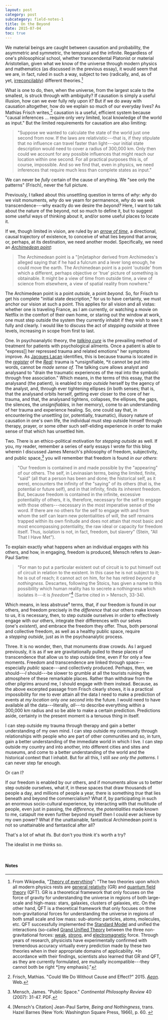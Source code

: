 ```yaml
---
layout: post
category: post
subcategory: field-notes-1
title: On the Beyond
date: 2015-07-04
toc: true
---
```


We material beings are caught between causation and probability, the asymmetric and symmetric, the temporal and the infinite. Regardless of one's philosophical school, whether transcendental Platonist or material Aristotelian, given what we know of the universe through modern physics and mathematics (as discussed in the previous essay), it would seem that we are, in fact, ruled in such a way, subject to two (radically, and, as of
yet, [irreconcilably](https://en.wikipedia.org/wiki/Theory_of_everything)) different theories.[^1]

What is one to do, then, when the universe, from the largest scale to the smallest, is struck through with ambiguity? If causation is simply a useful illusion, how can we ever fully rely upon it? But if we do away with causation altogether, how do we explain so much of our everyday lives? As Mathias Frisch writes,[^2] causation is a useful, efficient system because "causal inferences ... require only very limited, local knowledge of the world as input." But the limited requirements for causation are also limiting:

> "Suppose we wanted to calculate the state of the world just one second from now. If the laws are relativistic---that is, if they stipulate that no influence can travel faster than light---our initial state description would need to cover a radius of 300,000 km. Only then could we account for any possible influences that might reach our location within one second. For all practical purposes this is, of course, impossible. And so we find that, even in physics, we need inferences that require much less than complete states as input."

We can never be *fully* certain of the cause of anything. We "see only the patterns" (Frisch), never the full picture.

Previously, I talked about this unsettling question in terms of *why*: *why* do we visit monuments, *why* do we yearn for permanence, *why* do we seek transcendence---why exactly do we desire the *beyond?* Here, I want to talk about the nature of the beyond, not so much to define it, but to suggest some useful ways of thinking about it, and/or some useful places to locate it.

If we, though limited in vision, are ruled by an [*arrow of time*](https://en.wikipedia.org/wiki/Arrow_of_time), a directional, causal trajectory of existence, to conceive of what lies beyond that arrow, or, perhaps, at its destination, we need another model. Specifically, we need an [*Archimedean point*](https://en.wikipedia.org/wiki/Archimedean_point):

> The Archimedean point is a "\[m\]etaphor derived from Archimedes's alleged saying that if he had a fulcrum and a lever long enough, he could move the earth. The Archimedean point is a point 'outside' from which a different, perhaps objective or 'true' picture of something is obtainable. It might be a view of time from outside time, a view of science from elsewhere, a view of spatial reality from nowhere."

The Archimedean point is a point *outside,* a point *beyond.* So, for Frisch to get his complete "initial state description," for us to have certainty, we must anchor our vision at such a point. This applies for all vision and all vistas: whether one is traveling France, as I am currently, or watching a movie on Netflix in the comfort of their own home, or staring out the window at work, one must step outside the system they currently inhabit if they wish to see it fully and clearly. I would like to discuss the act of *stepping outside* at three levels, increasing in scope from first to last.

One. In psychoanalytic theory, the [*talking cure*](https://en.wikipedia.org/wiki/Talking_cure) is the prevailing method of treatment for patients with psychological ailments. Once a patient is able to "express\[\] her repressed trauma and related emotions" her symptoms improve. As [Jacques Lacan](https://en.wikipedia.org/wiki/Jacques_Lacan) identifies, this is because trauma is located in the [*register*](https://plato.stanford.edu/entries/lacan/#RegThe) of the [*Real*](https://en.wikipedia.org/wiki/The_Real): trauma is *unsignifiable, *it cannot be put into words, cannot be *made sense of.* The talking cure allows analyst and analysand to "drain the traumatic experiences of the real into the symbolic through free association." Which means, in the terms of this essay, that the analysand (the patient), is enabled to *step outside* herself by the agency of the analyst, and, through ever tightening ellipses (in both senses; that is, that the analysand orbits herself, getting ever closer to the core of her trauma, and that, the analysand tightens, collapses, the ellipses, the gaps, the silences, the *unsignifiables,* in her memory), come to an understanding of her trauma and experience healing. So, one could say that, in encountering the unsettling (or, potentially, traumatic), illusory nature of causation in one's own life, the individual must step outside himself through therapy, prayer, or some other such self-eliding experience in order to make sense of that which has unsettled him.

Two. There is an ethico-political motivation for *stepping outside* as well. If you, my reader, remember a series of early essays I wrote for this blog wherein I discussed James Mensch's philosophy of freedom, subjectivity, and public space,[^3] you will remember that freedom is found *in our others*:

> "Our freedom is contained in and made possible by the "appearing" of our others. The self, in Levinasian terms, being the limited, finite, "said" (all that a person has been and done; the historical self, as it were), encounters the infinity of the "saying" of its others (that is, the potential or future self), and in that infinity, finds its inherent freedom. But, because freedom is contained in the infinite, excessive potentiality of others, it is, therefore, necessary for the self to engage with those others---necessary in the most imperative sense of the word. If there are no others for the self to engage with and from whom the self can learn new potentialities of will, the self remains trapped within its own finitude and does not attain that most basic and most encompassing potentiality, the raw ideal or capacity for freedom itself. Thus, isolation is not, in fact, freedom, but slavery" (Stein, "All That I Have Met").

To explain exactly what happens when an individual engages with his others, and how, in engaging, freedom is produced, Mensch refers to Jean-Paul Sartre:

> "For man to put a particular existent out of circuit is to put himself out of circuit in relation to the existent. In this case he is not subject to it; he is out of reach; it cannot act on him, for he has retired *beyond a nothingness.* Descartes, following the Stoics, has given a name to this possibility which human reality has to secrete a nothingness which isolates it---it is *freedom*"[^4] (Sartre cited in > Mensch, 33-34). 

Which means, in less abstruse⁵ terms, that, if our freedom is found in our others, and freedom precisely in the *difference* that our others make known to us, it is necessary, then, to step outside ourselves in order to effectively engage with our others, integrate their differences with our selves (one's *existent*), and embrace the freedom they offer. Thus, both personal and collective freedom, as well as a healthy public space, require a *stepping outside,* just as in the psychoanalytic process.

Three. It is no wonder, then, that monuments draw crowds. As I argued previously, it is as if we are gravitationally pulled to these places of transcendence that allow us to step outside time, even if for only a few moments. Freedom and transcendence are linked through space---especially *public* space---and collectively produced. Perhaps, then, we should---*I* should---be slower to grumble at all the tourists ruining the atmosphere of these remarkable places. Rather than withdraw from the other pilgrims around me, I should engage with them instead. Because, as the above excerpted passage from Frisch clearly shows, it is a practical impossibility for me to ever attain all the data I need to make a prediction of events at *my location* only *one second* into the future. I would need to have available all the data---literally, *all*---to describe everything within a 300,000 km radius and so be able to make a certain prediction. Predictions aside, certainty in the present moment is a tenuous thing in itself.

I can step outside my trauma through therapy and gain a better understanding of my own mind. I can step outside my community through relationships with people who are part of other communities and so, in turn, gain a better understanding of the immediate world in which I live. I can step outside my country and into another, into different cities and sites and museums, and come to a better understanding of the world and the historical context that I inhabit. But for all this, I still *see only the patterns.* I can never step far enough.

Or can I?

If our freedom is enabled by our others, and if monuments allow us to better step outside ourselves, what if, in these spaces that draw thousands of people a day, and millions of people a year, there is something *true* that lies beneath and beyond the commercialism? What if, by participating in such an enormous socio-cultural experience, by interacting with that multitude of people, even just in passing, the *difference,* the *potentialities* made known to me, catapult me even further beyond myself then I could ever achieve by my own power? What if the unattainable, fantastical Archimedean point is not so unattainable and fantastical after all?

That's a lot of what ifs. But don't you think it's worth a try?

The idealist in me thinks so.

<br>

#### Notes

[^1]: From Wikipedia, "[Theory of everything](https://en.wikipedia.org/wiki/Theory_of_everything)": "The two theories upon which all modern physics rests are [general relativity](https://en.wikipedia.org/wiki/General_relativity) (GR) and [quantum field theory](https://en.wikipedia.org/wiki/Quantum_field_theory) (QFT). GR is a theoretical framework that only focuses on the force of gravity for understanding the universe in regions of both large-scale and high-mass: stars, galaxies, clusters of galaxies, etc. On the other hand, QFT is a theoretical framework that only focuses on three non-gravitational forces for understanding the universe in regions of both small scale and low mass: sub-atomic particles, atoms, molecules, etc. QFT successfully implemented the [Standard Model](https://en.wikipedia.org/wiki/Standard_Model) and unified the interactions (so-called [Grand Unified Theory](https://en.wikipedia.org/wiki/Grand_Unified_Theory) between the three non-gravitational forces: [weak](https://en.wikipedia.org/wiki/Weak_interaction), [strong](https://en.wikipedia.org/wiki/Strong_interaction), and [electromagnetic](https://en.wikipedia.org/wiki/Electromagnetism) force. Through years of research, physicists have experimentally confirmed with tremendous accuracy virtually every prediction made by these two theories when in their appropriate domains of applicability. *In accordance with their findings, scientists also learned that GR and QFT, as they are currently formulated, are mutually incompatible---they cannot both be right *\[my emphasis\]."

[^2]: Frisch, Mathias. "Could We Do Without Cause and Effect?" 2015. [*Aeon*](https://aeon.co/essays/could-we-explain-the-world-without-cause-and-effect). Web.

[^3]: Mensch, James. "Public Space." *Continental Philosophy Review* 40 (2007): 31-47. PDF.

[^4]: \[Mensch's Citation\] Jean-Paul Sartre, *Being and Nothingness*, trans. Hazel Barnes (New York: Washington Square Press, 1966), p. 60. 

[^5]: I love that the word meaning "difficult to understand; obscure" is, itself, difficult to understand and obscure. Also, I love that it is essentially a combination of the words "abstract" and "obtuse." Vocabulary WIN.
